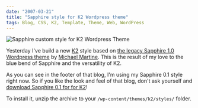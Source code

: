 ```yaml
---
date: "2007-03-21"
title: "Sapphire style for K2 Wordpress theme"
tags: Blog, CSS, K2, Template, Theme, Web, WordPress
---
```


![Sapphire custom style for K2 Wordpress Theme](/uploads/2007/k2-sapphire.png)

Yesterday I've build a new
[K2](https://web.archive.org/web/20150107112837/https://getk2.com/about/) style
based on
[the legacy Sapphire 1.0 Wordpress theme](https://web.archive.org/web/20071001205059/https://www.michaelmartine.com/free-wordpress-themes/free-wordpress-theme-sapphire/)
by [Michael Martine](https://web.archive.org/web/20071002094737/https://www.michaelmartine.com/about-michael-martine-helping-bloggers/). This is the result of my
love to the blue bend of Sapphire and the versatility of K2.

As you can see in the footer of that blog, I'm using my Sapphire 0.1 style right
now. So if you like the look and feel of that blog, don't ask yourself and
[download Sapphire 0.1 for for K2](https://github.com/kdeldycke/sapphire/archive/sapphire-0.1.zip)!

To install it, unzip the archive to your `/wp-content/themes/k2/styles/` folder.
